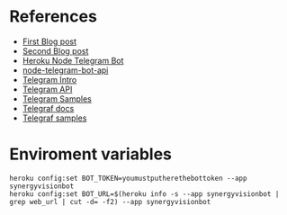 
# References

- [First Blog post](https://github.com/mvalipour/telegram-bot-webhook)
- [Second Blog post](https://github.com/volodymyrlut/heroku-node-telegram-bot)
- [Heroku Node Telegram Bot](https://github.com/volodymyrlut/heroku-node-telegram-bot)
- [node-telegram-bot-api](https://github.com/yagop/node-telegram-bot-api)
- [Telegram Intro](https://core.telegram.org/bots)
- [Telegram API](https://core.telegram.org/bots/api)
- [Telegram Samples](https://core.telegram.org/bots/samples)
- [Telegraf docs](http://telegraf.js.org/#/?id=telegraf-js)
- [Telegraf samples](https://github.com/telegraf/telegraf/tree/develop/docs/examples)

# Enviroment variables

```
heroku config:set BOT_TOKEN=youmustputherethebottoken --app synergyvisionbot
heroku config:set BOT_URL=$(heroku info -s --app synergyvisionbot | grep web_url | cut -d= -f2) --app synergyvisionbot
```